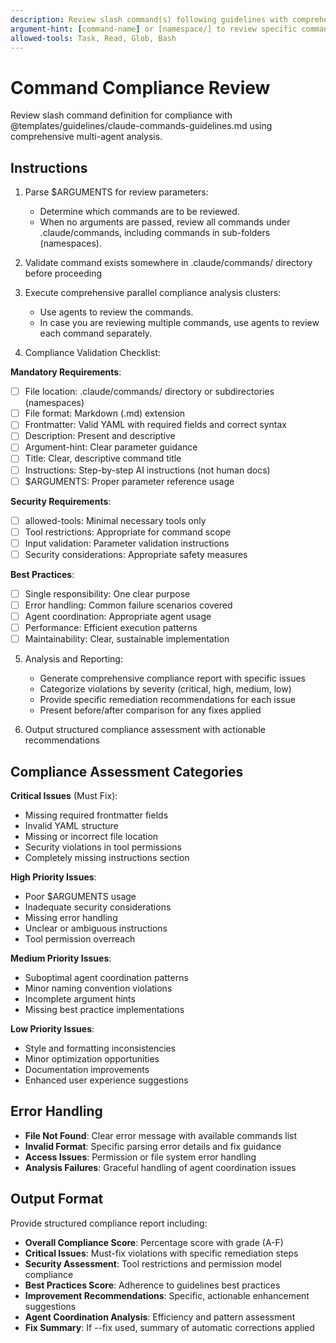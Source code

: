 ```yaml
---
description: Review slash command(s) following guidelines with comprehensive compliance analysis.
argument-hint: [command-name] or [namespace/] to review specific commands, or empty to review all commands.
allowed-tools: Task, Read, Glob, Bash
---
```


# Command Compliance Review

Review slash command definition for compliance with @templates/guidelines/claude-commands-guidelines.md using comprehensive multi-agent analysis.

## Instructions

1. Parse $ARGUMENTS for review parameters:
   - Determine which commands are to be reviewed.
   - When no arguments are passed, review all commands under .claude/commands, including commands in sub-folders
   (namespaces).

2. Validate command exists somewhere in .claude/commands/ directory before proceeding

3. Execute comprehensive parallel compliance analysis clusters:
   - Use agents to review the commands.
   - In case you are reviewing multiple commands, use agents to review each command separately.

4. Compliance Validation Checklist:

**Mandatory Requirements**:
- [ ] File location: .claude/commands/ directory or subdirectories (namespaces)
- [ ] File format: Markdown (.md) extension
- [ ] Frontmatter: Valid YAML with required fields and correct syntax
- [ ] Description: Present and descriptive
- [ ] Argument-hint: Clear parameter guidance
- [ ] Title: Clear, descriptive command title
- [ ] Instructions: Step-by-step AI instructions (not human docs)
- [ ] $ARGUMENTS: Proper parameter reference usage

**Security Requirements**:
- [ ] allowed-tools: Minimal necessary tools only
- [ ] Tool restrictions: Appropriate for command scope
- [ ] Input validation: Parameter validation instructions
- [ ] Security considerations: Appropriate safety measures

**Best Practices**:
- [ ] Single responsibility: One clear purpose
- [ ] Error handling: Common failure scenarios covered
- [ ] Agent coordination: Appropriate agent usage
- [ ] Performance: Efficient execution patterns
- [ ] Maintainability: Clear, sustainable implementation

5. Analysis and Reporting:
   - Generate comprehensive compliance report with specific issues
   - Categorize violations by severity (critical, high, medium, low)
   - Provide specific remediation recommendations for each issue
   - Present before/after comparison for any fixes applied

6. Output structured compliance assessment with actionable recommendations

## Compliance Assessment Categories

**Critical Issues** (Must Fix):
- Missing required frontmatter fields
- Invalid YAML structure
- Missing or incorrect file location
- Security violations in tool permissions
- Completely missing instructions section

**High Priority Issues**:
- Poor $ARGUMENTS usage
- Inadequate security considerations
- Missing error handling
- Unclear or ambiguous instructions
- Tool permission overreach

**Medium Priority Issues**:
- Suboptimal agent coordination patterns
- Minor naming convention violations
- Incomplete argument hints
- Missing best practice implementations

**Low Priority Issues**:
- Style and formatting inconsistencies
- Minor optimization opportunities
- Documentation improvements
- Enhanced user experience suggestions

## Error Handling

- **File Not Found**: Clear error message with available commands list
- **Invalid Format**: Specific parsing error details and fix guidance
- **Access Issues**: Permission or file system error handling
- **Analysis Failures**: Graceful handling of agent coordination issues

## Output Format

Provide structured compliance report including:
- **Overall Compliance Score**: Percentage score with grade (A-F)
- **Critical Issues**: Must-fix violations with specific remediation steps
- **Security Assessment**: Tool restrictions and permission model compliance
- **Best Practices Score**: Adherence to guidelines best practices
- **Improvement Recommendations**: Specific, actionable enhancement suggestions
- **Agent Coordination Analysis**: Efficiency and pattern assessment
- **Fix Summary**: If --fix used, summary of automatic corrections applied